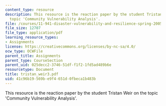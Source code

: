 ```yaml
---
content_type: resource
description: This resource is the reaction paper by the student Tristan Weir on the
  topic 'Community Vulnerability Analysis'.
file: /courses/11-941-disaster-vulnerability-and-resilience-spring-2005/41c96b19569be9f4651d0fbeca1b483b_tristan_weir3.pdf
file_size: 12707
file_type: application/pdf
learning_resource_types:
- Assignments
license: https://creativecommons.org/licenses/by-nc-sa/4.0/
ocw_type: OCWFile
parent_title: Assignments
parent_type: CourseSection
parent_uid: 025decc2-3746-51df-f1f2-1fd5ad489b6e
resourcetype: Document
title: tristan_weir3.pdf
uid: 41c96b19-569b-e9f4-651d-0fbeca1b483b
---
```

This resource is the reaction paper by the student Tristan Weir on the topic 'Community Vulnerability Analysis'.